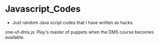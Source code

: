 # Javascript_Codes
- Just random Java script codes that I have written as hacks.

one-uf-dms.js: Play's master of puppets when the DMS course becomes available. 
